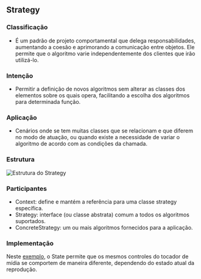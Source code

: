 ## Strategy

### Classificação

- É um padrão de projeto comportamental que delega responsabilidades, aumentando a coesão e aprimorando a comunicação entre objetos. Ele permite que o algoritmo varie independentemente dos clientes que irão utilizá-lo. 

### Intenção

- Permitir a definição de novos algoritmos sem alterar as classes dos elementos sobre os quais opera, facilitando a escolha dos algoritmos para determinada função.  

### Aplicação

- Cenários onde se tem muitas classes que se relacionam e que diferem no modo de atuação, ou quando existe a necessidade de variar o algoritmo de acordo com as condições da chamada. 

### Estrutura

![Estrutura do Strategy](https://refactoring.guru/images/patterns/diagrams/strategy/structure.png)

### Participantes

- Context: define e mantém a referência para uma classe strategy específica. 
- Strategy: interface (ou classe abstrata) comum a todos os algoritmos suportados. 
- ConcreteStrategy: um ou mais algoritmos fornecidos para a aplicação. 

### Implementação

Neste [exemplo](https://github.com/diabrantes/ProgramacaoAvancadaCCO/tree/master/Strategy/exemplo), o State permite que os mesmos controles do tocador de mídia se comportem de maneira diferente, dependendo do estado atual da reprodução.


